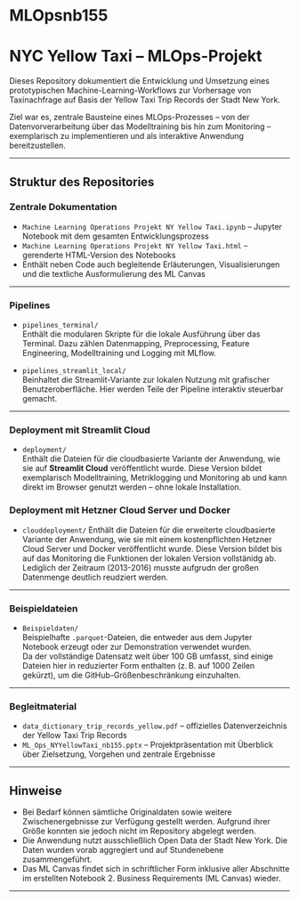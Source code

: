 # MLOpsnb155

# NYC Yellow Taxi – MLOps-Projekt

Dieses Repository dokumentiert die Entwicklung und Umsetzung eines prototypischen Machine-Learning-Workflows zur Vorhersage von Taxinachfrage auf Basis der Yellow Taxi Trip Records der Stadt New York.

Ziel war es, zentrale Bausteine eines MLOps-Prozesses – von der Datenvorverarbeitung über das Modelltraining bis hin zum Monitoring – exemplarisch zu implementieren und als interaktive Anwendung bereitzustellen.

---

## Struktur des Repositories

### Zentrale Dokumentation

- `Machine Learning Operations Projekt NY Yellow Taxi.ipynb` – Jupyter Notebook mit dem gesamten Entwicklungsprozess
- `Machine Learning Operations Projekt NY Yellow Taxi.html` – gerenderte HTML-Version des Notebooks
- Enthält neben Code auch begleitende Erläuterungen, Visualisierungen und die textliche Ausformulierung des ML Canvas

---

### Pipelines

- `pipelines_terminal/`  
  Enthält die modularen Skripte für die lokale Ausführung über das Terminal. Dazu zählen Datenmapping, Preprocessing, Feature Engineering, Modelltraining und Logging mit MLflow.

- `pipelines_streamlit_local/`  
  Beinhaltet die Streamlit-Variante zur lokalen Nutzung mit grafischer Benutzeroberfläche. Hier werden Teile der Pipeline interaktiv steuerbar gemacht.

---

###  Deployment mit Streamlit Cloud

- `deployment/`  
  Enthält die Dateien für die cloudbasierte Variante der Anwendung, wie sie auf **Streamlit Cloud** veröffentlicht wurde. Diese Version bildet exemplarisch Modelltraining, Metriklogging und Monitoring ab und kann direkt im Browser genutzt werden – ohne lokale Installation.
  
### Deployment mit Hetzner Cloud Server und Docker
-  `clouddeployment/`
  Enthält die Dateien für die erweiterte cloudbasierte Variante der Anwendung, wie sie mit einem kostenpflichten Hetzner Cloud Server und Docker veröffentlicht wurde. Diese Version bildet bis auf das Monitoring die Funktionen der lokalen Version vollstänidg ab. Lediglich der Zeitraum (2013-2016) musste aufgrudn der großen Datenmenge deutlich reudziert werden.

---

### Beispieldateien

- `Beispieldaten/`  
  Beispielhafte `.parquet`-Dateien, die entweder aus dem Jupyter Notebook erzeugt oder zur Demonstration verwendet wurden.  
  Da der vollständige Datensatz weit über 100 GB umfasst, sind einige Dateien hier in reduzierter Form enthalten (z. B. auf 1000 Zeilen gekürzt), um die GitHub-Größenbeschränkung einzuhalten.

---

### Begleitmaterial

- `data_dictionary_trip_records_yellow.pdf` – offizielles Datenverzeichnis der Yellow Taxi Trip Records
- `ML_Ops_NYYellowTaxi_nb155.pptx` – Projektpräsentation mit Überblick über Zielsetzung, Vorgehen und zentrale Ergebnisse

---

## Hinweise

- Bei Bedarf können sämtliche Originaldaten sowie weitere Zwischenergebnisse zur Verfügung gestellt werden. Aufgrund ihrer Größe konnten sie jedoch nicht im Repository abgelegt werden.
- Die Anwendung nutzt ausschließlich Open Data der Stadt New York. Die Daten wurden vorab aggregiert und auf Stundenebene zusammengeführt.
- Das ML Canvas findet sich in schriftlicher Form inklusive aller Abschnitte im erstellten Notebook 2. Business Requirements (ML Canvas) wieder.

---
